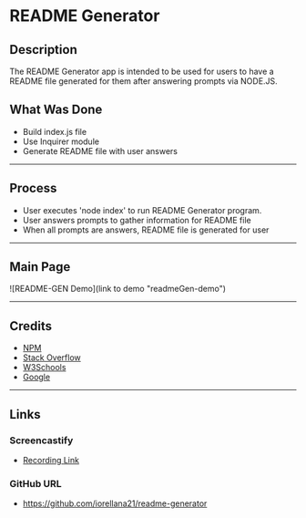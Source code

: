 # README Generator
## Description
The README Generator app is intended to be used for users to have a README file generated for them after answering prompts via NODE.JS.
## What Was Done
* Build index.js file
* Use Inquirer module
* Generate README file with user answers
---
## Process
* User executes 'node index' to run README Generator program.
* User answers prompts to gather information for README file
* When all prompts are answers, README file is generated for user
---
## Main Page
![README-GEN Demo](link to demo "readmeGen-demo")

---
## Credits
* [NPM](https://www.npmjs.com/)
* [Stack Overflow](https://stackoverflow.com/)
* [W3Schools](https://www.w3schools.com/)
* [Google](https://www.google.com/)
---
## Links
### Screencastify
* [Recording Link](https://drive.google.com/file/d/1qeZ0vXpLxdxHDLRjhlKWyVvv1A-QkZaH/view)
### GitHub URL
* https://github.com/iorellana21/readme-generator